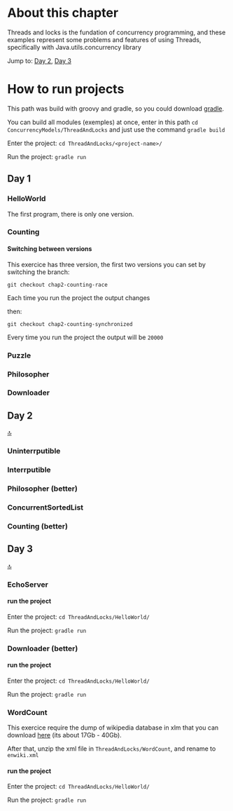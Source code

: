 # About this chapter

Threads and locks is the fundation of concurrency programming, and these examples represent some problems and features of using Threads, specifically with Java.utils.concurrency library

Jump to: [Day 2](#Day-2), [Day 3](#Day-3)

# How to run projects

This path was build with groovy and gradle, so you could download [gradle](https://gradle.org/install/).

You can build all modules (exemples) at once, enter in this path `cd ConcurrencyModels/ThreadAndLocks` and just use the command `gradle build`

Enter the project: `cd ThreadAndLocks/<project-name>/`

Run the project: `gradle run`

## Day 1

### HelloWorld

The first program, there is only one version.

### Counting

#### Switching between versions

This exercice has three version, the first two versions you can set by switching the branch:

`git checkout chap2-counting-race`

Each time you run the project the output changes

then:

`git checkout chap2-counting-synchronized`

Every time you run the project the output will be `20000`

### Puzzle

### Philosopher

### Downloader

## Day 2

[:top:](#About-this-chapter)

### Uninterrputible

### Interrputible

### Philosopher (better)

### ConcurrentSortedList

### Counting (better)

## Day 3

[:top:](#About-this-chapter)

### EchoServer

#### run the project

Enter the project: `cd ThreadAndLocks/HelloWorld/`

Run the project: `gradle run`

### Downloader (better)

#### run the project

Enter the project: `cd ThreadAndLocks/HelloWorld/`

Run the project: `gradle run`

### WordCount

This exercice require the dump of wikipedia database in xlm that you can download [here](http://dumps.wikimedia.org/enwiki/) (its about 17Gb - 40Gb).

After that, unzip the xml file in `ThreadAndLocks/WordCount`, and rename to `enwiki.xml`

#### run the project

Enter the project: `cd ThreadAndLocks/HelloWorld/`

Run the project: `gradle run`
